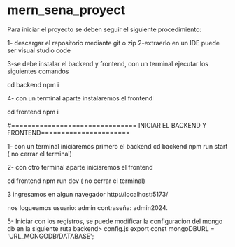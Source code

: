 # mern_sena_proyect

Para iniciar el proyecto se deben seguir el siguiente procedimiento:

1- descargar el repositorio mediante git o zip
2-extraerlo en un IDE puede ser visual studio code

3-se debe instalar el backend y frontend, con un terminal ejecutar los siguientes comandos

  cd backend
  npm i
  
4- con un terminal aparte instalaremos el frontend
  
  cd frontend
  npm i

#=============================== INICIAR EL BACKEND Y FRONTEND======================

1- con un terminal iniciaremos primero el backend
  cd backend
  npm run start ( no cerrar el terminal)

2- con otro terminal aparte iniciaremos el frontend

  cd frontend
  npm run dev ( no cerrar el terminal)

3 ingresamos en algun navegador http://localhost:5173/

 nos logueamos  usuario: admin
                contraseña: admin2024.

  5- Iniciar con los registros, se puede modificar la configuracion del mongo db en la siguiente ruta
  backend> config.js
    export const mongoDBURL = 'URL_MONGODB/DATABASE';
  
         
